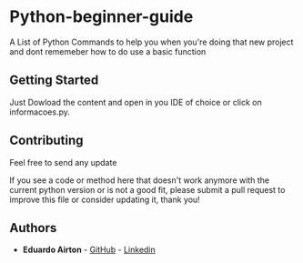 # Python-beginner-guide

A List of Python Commands to help you when you're doing that new project and dont rememeber how to do use a basic function

## Getting Started

Just Dowload the content and open in you IDE of choice or click on informacoes.py.

## Contributing
Feel free to send any update 

If you see a code or method here that doesn't work anymore with the current python version or is not a good fit, please submit a pull request to improve this file or consider updating it, thank you!

## Authors

* **Eduardo Airton** - [GitHub](https://github.com/Eduardoa08) - [Linkedin](https://www.linkedin.com/in/eduardo-airton/)

